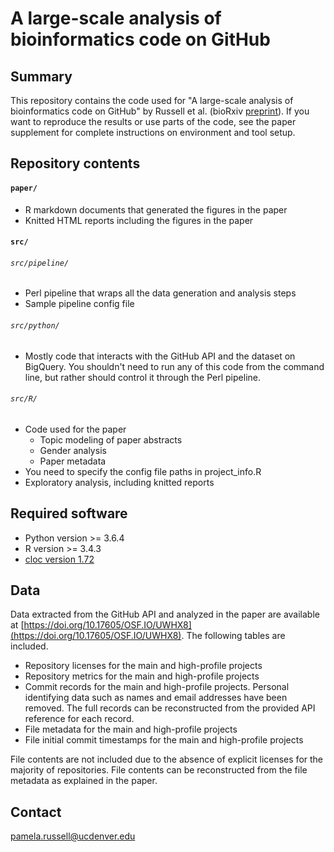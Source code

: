 # A large-scale analysis of bioinformatics code on GitHub

## Summary

This repository contains the code used for "A large-scale analysis of bioinformatics code on GitHub" by Russell et al. (bioRxiv [preprint](https://www.biorxiv.org/content/early/2018/05/14/321919)). If you want to reproduce the results or use parts of the code, see the paper supplement for complete instructions on environment and tool setup.

## Repository contents

#### `paper/`

- R markdown documents that generated the figures in the paper
- Knitted HTML reports including the figures in the paper

#### `src/`

###### `src/pipeline/`

- Perl pipeline that wraps all the data generation and analysis steps
- Sample pipeline config file

###### `src/python/`

- Mostly code that interacts with the GitHub API and the dataset on BigQuery. You shouldn't need to run any of this code from the command line, but rather should control it through the Perl pipeline.

###### `src/R/`

- Code used for the paper
    - Topic modeling of paper abstracts
    - Gender analysis
    - Paper metadata
- You need to specify the config file paths in project_info.R
- Exploratory analysis, including knitted reports

## Required software

- Python version >= 3.6.4
- R version >= 3.4.3
- [cloc version 1.72](https://github.com/AlDanial/cloc/releases/tag/v1.72)

## Data

Data extracted from the GitHub API and analyzed in the paper are available at [https://doi.org/10.17605/OSF.IO/UWHX8](https://doi.org/10.17605/OSF.IO/UWHX8). The following tables are included.

- Repository licenses for the main and high-profile projects
- Repository metrics for the main and high-profile projects
- Commit records for the main and high-profile projects. Personal identifying data such as names and email addresses have been removed. The full records can be reconstructed from the provided API reference for each record.
- File metadata for the main and high-profile projects
- File initial commit timestamps for the main and high-profile projects

File contents are not included due to the absence of explicit licenses for the majority of repositories. File contents can be reconstructed from the file metadata as explained in the paper.

## Contact

pamela.russell@ucdenver.edu

